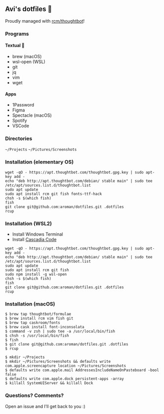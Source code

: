 ## Avi's dotfiles 🤖
Proudly managed with [rcm/thoughtbot](https://github.com/thoughtbot/rcm)!

### Programs

#### Textual 🙈
- brew (macOS)
- wsl-open (WSL)
- git
- jq
- vim
- wget

#### Apps
- 1Password
- Figma
- Spectacle (macOS)
- Spotify
- VSCode

### Directories
`~/Projects`
`~/Pictures/Screenshots`

### Installation (elementary OS)
```
wget -qO - https://apt.thoughtbot.com/thoughtbot.gpg.key | sudo apt-key add -
echo "deb http://apt.thoughtbot.com/debian/ stable main" | sudo tee /etc/apt/sources.list.d/thoughtbot.list
sudo apt update
sudo apt install rcm git fish fonts-ttf-hack
chsh -s $(which fish)
fish
git clone git@github.com:aroman/dotfiles.git .dotfiles
rcup
```

### Installation (WSL2)
- Install Windows Terminal
- Install [Cascadia Code](https://github.com/microsoft/cascadia-code/releases)
```
wget -qO - https://apt.thoughtbot.com/thoughtbot.gpg.key | sudo apt-key add -
echo "deb http://apt.thoughtbot.com/debian/ stable main" | sudo tee /etc/apt/sources.list.d/thoughtbot.list
sudo apt update
sudo apt install rcm git fish
sudo npm install -g wsl-open
chsh -s $(which fish)
fish
git clone git@github.com:aroman/dotfiles.git .dotfiles
rcup
```

### Installation (macOS)

```
$ brew tap thoughtbot/formulae
$ brew install rcm vim fish git
$ brew tap caskroom/fonts
$ brew cask install font-inconsolata
$ command -v zsh | sudo tee -a /usr/local/bin/fish
$ chsh -s /usr/local/bin/fish
$ fish
$ git clone git@github.com:aroman/dotfiles.git .dotfiles
$ rcup

$ mkdir ~/Projects
$ mkdir ~/Pictures/Screenshots && defaults write com.apple.screencapture location ~/Pictures/Screenshots
$ defaults write com.apple.mail AddressesIncludeNameOnPasteboard -bool false
$ defaults write com.apple.dock persistent-apps -array
$ killall SystemUIServer && killall Dock
```

### Questions? Comments?

Open an issue and I'll get back to you :)
